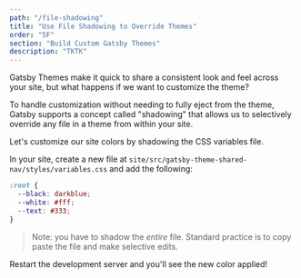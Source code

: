 ```yaml
---
path: "/file-shadowing"
title: "Use File Shadowing to Override Themes"
order: "5F"
section: "Build Custom Gatsby Themes"
description: "TKTK"
---
```


Gatsby Themes make it quick to share a consistent look and feel across your site, but what happens if we want to customize the theme?

To handle customization without needing to fully eject from the theme, Gatsby supports a concept called "shadowing" that allows us to selectively override any file in a theme from within your site.

Let's customize our site colors by shadowing the CSS variables file.

In your site, create a new file at `site/src/gatsby-theme-shared-nav/styles/variables.css` and add the following:

```css
:root {
  --black: darkblue;
  --white: #fff;
  --text: #333;
}
```

> Note: you have to shadow the _entire_ file. Standard practice is to copy paste the file and make selective edits.

Restart the development server and you'll see the new color applied!

